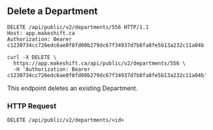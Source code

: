 ## Delete a Department

```http
DELETE /api/public/v2/departments/556 HTTP/1.1
Host: app.makeshift.ca
Authorization: Bearer c1230734cc726edc6ae0f8fd00b279dc67f34937d7b8fa8fe5b13a232c11a04b
```


```shell
curl -X DELETE \
  https://app.makeshift.ca/api/public/v2/departments/556 \
  -H 'Authorization: Bearer c1230734cc726edc6ae0f8fd00b279dc67f34937d7b8fa8fe5b13a232c11a04b'
```


This endpoint deletes an existing Department.

### HTTP Request

`DELETE /api/public/v2/departments/<id>`
